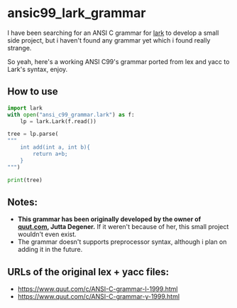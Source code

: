 # ansic99_lark_grammar

I have been searching for an ANSI C grammar for [lark](https://github.com/lark-parser/lark/) to develop a small side project, but i haven't found any grammar yet which i found really strange.

So yeah, here's a working ANSI C99's grammar ported from lex and yacc to Lark's syntax, enjoy.

## How to use

```py
import lark
with open("ansi_c99_grammar.lark") as f:
    lp = lark.Lark(f.read())

tree = lp.parse(
"""
    int add(int a, int b){
        return a+b;
    }
""")

print(tree)
```

## Notes:
* **This grammar has been originally developed by the owner of [quut.com](https://www.quut.com/), Jutta Degener.** If it weren't because of her, this small project wouldn't even exist.
* The grammar doesn't supports preprocessor syntax, although i plan on adding it in the future.

## URLs of the original lex + yacc files:
* https://www.quut.com/c/ANSI-C-grammar-l-1999.html
* https://www.quut.com/c/ANSI-C-grammar-y-1999.html
